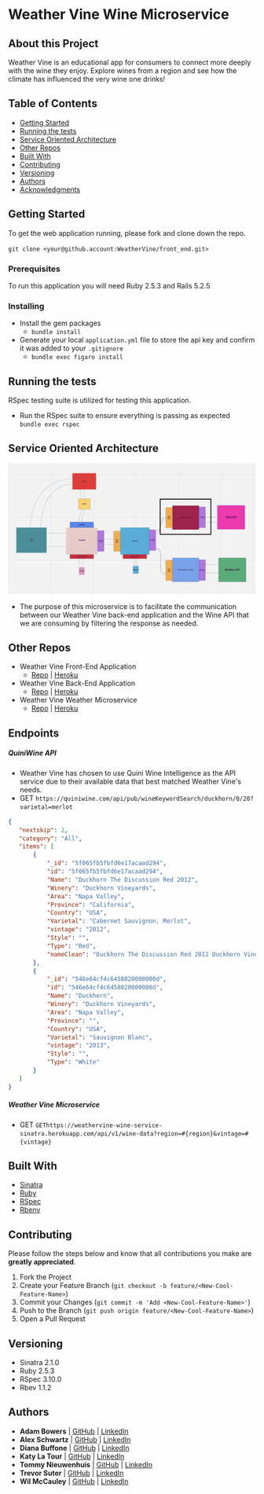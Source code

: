 # Weather Vine Wine Microservice

## About this Project
Weather Vine is an educational app for consumers to connect more deeply with the wine they enjoy. Explore wines from a region and see how the climate has influenced the very wine one drinks!   

## Table of Contents

  - [Getting Started](#getting-started)
  - [Running the tests](#running-the-tests)
  - [Service Oriented Architecture](#service-oriented-architecture)
  - [Other Repos](#other-repos)
  - [Built With](#built-with)
  - [Contributing](#contributing)
  - [Versioning](#versioning)
  - [Authors](#authors)
  - [Acknowledgments](#acknowledgments)

## Getting Started

To get the web application running, please fork and clone down the repo.


`git clone <your@github.account:WeatherVine/front_end.git>`

### Prerequisites

To run this application you will need Ruby 2.5.3 and Rails 5.2.5

### Installing

- Install the gem packages  
  - `bundle install`
- Generate your local `application.yml` file to store the api key and confirm it was added to your `.gitignore`
  - `bundle exec figaro install`

## Running the tests
RSpec testing suite is utilized for testing this application.
- Run the RSpec suite to ensure everything is passing as expected  
`bundle exec rspec`

## Service Oriented Architecture
![](assets/README-f315b6d0.png)
- The purpose of this microservice is to facilitate the communication between our Weather Vine back-end application and the Wine API that we are consuming by filtering the response as needed.

## Other Repos
- Weather Vine Front-End Application
  - [Repo](https://github.com/WeatherVine/front_end) | [Heroku](https://weathervine-fe.herokuapp.com/)
- Weather Vine Back-End Application
  - [Repo](https://github.com/WeatherVine/back_end) | [Heroku](https://weathervine-be.herokuapp.com/)
- Weather Vine Weather Microservice
  - [Repo](https://github.com/WeatherVine/weather_service) | [Heroku](https://weather-service-sinatra.herokuapp.com/)

## Endpoints

##### QuiniWine API
- Weather Vine has chosen to use Quini Wine Intelligence as the API service due to their available data that best matched Weather Vine's needs. 
- GET `https://quiniwine.com/api/pub/wineKeywordSearch/duckhorn/0/20?varietal=merlot`
```json
{
   "nextskip": 2,
   "category": "All",
   "items": [
       {
           "_id": "5f065fb5fbfd6e17acaad294",
           "id": "5f065fb5fbfd6e17acaad294",
           "Name": "Duckhorn The Discussion Red 2012",
           "Winery": "Duckhorn Vineyards",
           "Area": "Napa Valley",
           "Province": "California",
           "Country": "USA",
           "Varietal": "Cabernet Sauvignon, Merlot",
           "vintage": "2012",
           "Style": "",
           "Type": "Red",
           "nameClean": "Duckhorn The Discussion Red 2012 Duckhorn Vineyards Cabernet Sauvignon, Merlot"
       },
       {
           "_id": "546e64cf4c6458020000000d",
           "id": "546e64cf4c6458020000000d",
           "Name": "Duckhorn",
           "Winery": "Duckhorn Vineyards",
           "Area": "Napa Valley",
           "Province": "",
           "Country": "USA",
           "Varietal": "Sauvignon Blanc",
           "vintage": "2013",
           "Style": "",
           "Type": "White"
       }
   ]
}
```

##### Weather Vine Microservice
- GET `GEThttps://weathervine-wine-service-sinatra.herokuapp.com/api/v1/wine-data?region=#{region}&vintage=#{vintage}`

## Built With
- [Sinatra](https://github.com/sinatra/sinatra)
- [Ruby](https://www.ruby-lang.org/en/)
- [RSpec](https://github.com/rspec/rspec)
- [Rbenv](https://github.com/rbenv/rbenv)

## Contributing
Please follow the steps below and know that all contributions you make are **greatly appreciated**.

1. Fork the Project
2. Create your Feature Branch (`git checkout -b feature/<New-Cool-Feature-Name>`)
3. Commit your Changes (`git commit -m 'Add <New-Cool-Feature-Name>'`)
4. Push to the Branch (`git push origin feature/<New-Cool-Feature-Name>`)
5. Open a Pull Request

## Versioning
- Sinatra 2.1.0
- Ruby 2.5.3
- RSpec 3.10.0
- Rbev 1.1.2

## Authors
- **Adam Bowers**
| [GitHub](https://github.com/Pragmaticpraxis37) |
  [LinkedIn](https://www.linkedin.com/in/adam-bowers-06a871209/)
- **Alex Schwartz**
| [GitHub](https://github.com/aschwartz1) |
  [LinkedIn](https://www.linkedin.com/in/alex-s-77659758/)
- **Diana Buffone**
| [GitHub](https://github.com/Diana20920) |
  [LinkedIn](https://www.linkedin.com/in/dianabuffone/)
- **Katy La Tour**
| [GitHub](https://github.com/klatour324) |
  [LinkedIn](https://www.linkedin.com/in/klatour324/)
- **Tommy Nieuwenhuis**
|  [GitHub](https://github.com/tsnieuwen) |
    [LinkedIn](https://www.linkedin.com/in/thomasnieuwenhuis/)
- **Trevor Suter**
|    [GitHub](https://github.com/trevorsuter) |
    [LinkedIn](https://www.linkedin.com/in/trevor-suter-216207203/)
- **Wil McCauley**
|    [GitHub](https://github.com/wil-mcc) |
    [LinkedIn](https://www.linkedin.com/in/wil-mccauley/)
